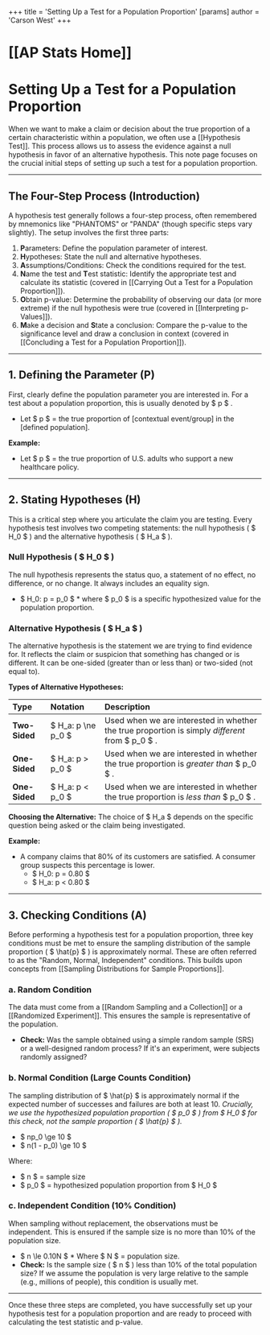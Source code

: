 +++
 title = 'Setting Up a Test for a Population Proportion'
[params]
	author = 'Carson West'
+++
# [[AP Stats Home]]
# Setting Up a Test for a Population Proportion

When we want to make a claim or decision about the true proportion of a certain characteristic within a population, we often use a [[Hypothesis Test]]. This process allows us to assess the evidence against a null hypothesis in favor of an alternative hypothesis. This note page focuses on the crucial initial steps of setting up such a test for a population proportion.

---

## The Four-Step Process (Introduction)

A hypothesis test generally follows a four-step process, often remembered by mnemonics like "PHANTOMS" or "PANDA" (though specific steps vary slightly). The setup involves the first three parts:
1.  **P**arameters: Define the population parameter of interest.
2.  **H**ypotheses: State the null and alternative hypotheses.
3.  **A**ssumptions/Conditions: Check the conditions required for the test.
4.  **N**ame the test and **T**est statistic: Identify the appropriate test and calculate its statistic (covered in [[Carrying Out a Test for a Population Proportion]]).
5.  **O**btain p-value: Determine the probability of observing our data (or more extreme) if the null hypothesis were true (covered in [[Interpreting p-Values]]).
6.  **M**ake a decision and **S**tate a conclusion: Compare the p-value to the significance level and draw a conclusion in context (covered in [[Concluding a Test for a Population Proportion]]).

---

## 1. Defining the Parameter (P)

First, clearly define the population parameter you are interested in. For a test about a population proportion, this is usually denoted by  $ p $ .

*   Let  $ p $  = the true proportion of [contextual event/group] in the [defined population].

**Example:**
*   Let  $ p $  = the true proportion of U.S. adults who support a new healthcare policy.

---

## 2. Stating Hypotheses (H)

This is a critical step where you articulate the claim you are testing. Every hypothesis test involves two competing statements: the null hypothesis ( $ H_0 $ ) and the alternative hypothesis ( $ H_a $ ).

### Null Hypothesis ( $ H_0 $ )
The null hypothesis represents the status quo, a statement of no effect, no difference, or no change. It always includes an equality sign.

*    $ H_0: p = p_0 $ 
    *   where  $ p_0 $  is a specific hypothesized value for the population proportion.

### Alternative Hypothesis ( $ H_a $ )
The alternative hypothesis is the statement we are trying to find evidence for. It reflects the claim or suspicion that something has changed or is different. It can be one-sided (greater than or less than) or two-sided (not equal to).

**Types of Alternative Hypotheses:**

| Type         | Notation        | Description                                                                                             |
| :----------- | :-------------- | :------------------------------------------------------------------------------------------------------ |
| **Two-Sided** |  $ H_a: p \ne p_0 $  | Used when we are interested in whether the true proportion is simply *different* from  $ p_0 $ .           |
| **One-Sided** |  $ H_a: p > p_0 $   | Used when we are interested in whether the true proportion is *greater than*  $ p_0 $ .                    |
| **One-Sided** |  $ H_a: p < p_0 $   | Used when we are interested in whether the true proportion is *less than*  $ p_0 $ .                       |

**Choosing the Alternative:** The choice of  $ H_a $  depends on the specific question being asked or the claim being investigated.

**Example:**
*   A company claims that 80% of its customers are satisfied. A consumer group suspects this percentage is lower.
    *    $ H_0: p = 0.80 $ 
    *    $ H_a: p < 0.80 $ 

---

## 3. Checking Conditions (A)

Before performing a hypothesis test for a population proportion, three key conditions must be met to ensure the sampling distribution of the sample proportion ( $ \hat{p} $ ) is approximately normal. These are often referred to as the "Random, Normal, Independent" conditions. This builds upon concepts from [[Sampling Distributions for Sample Proportions]].

### a. Random Condition
The data must come from a [[Random Sampling and a Collection]] or a [[Randomized Experiment]]. This ensures the sample is representative of the population.

*   **Check:** Was the sample obtained using a simple random sample (SRS) or a well-designed random process? If it's an experiment, were subjects randomly assigned?

### b. Normal Condition (Large Counts Condition)
The sampling distribution of  $ \hat{p} $  is approximately normal if the expected number of successes and failures are both at least 10. *Crucially, we use the hypothesized population proportion ( $ p_0 $ ) from  $ H_0 $  for this check, not the sample proportion ( $ \hat{p} $ ).*

*    $ np_0 \ge 10 $ 
*    $ n(1 - p_0) \ge 10 $ 

Where:
*    $ n $  = sample size
*    $ p_0 $  = hypothesized population proportion from  $ H_0 $ 

### c. Independent Condition (10% Condition)
When sampling without replacement, the observations must be independent. This is ensured if the sample size is no more than 10% of the population size.

*    $ n \le 0.10N $ 
    *   Where  $ N $  = population size.
*   **Check:** Is the sample size ( $ n $ ) less than 10% of the total population size? If we assume the population is very large relative to the sample (e.g., millions of people), this condition is usually met.

---

Once these three steps are completed, you have successfully set up your hypothesis test for a population proportion and are ready to proceed with calculating the test statistic and p-value.